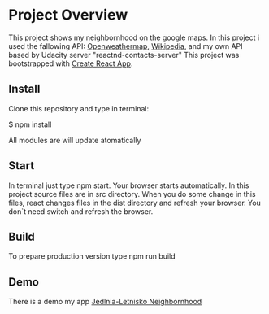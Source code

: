 # Project Overview

This project shows my neighbornhood on the google maps. In this project i used the fallowing API:
[Openweathermap](https://openweathermap.org/),
[Wikipedia](https://www.mediawiki.org/wiki/API:Main_page),
and my own API based by Udacity server "reactnd-contacts-server"
This project was bootstrapped with [Create React App](https://github.com/facebook/create-react-app).


## Install

Clone this repository and type in terminal:

$ npm install


All modules are will update atomatically


## Start

In terminal just type npm start. Your browser starts automatically.
In this project source files are in src directory. When you do some change in this files, react changes files in the dist directory and refresh your browser. You don`t need switch and refresh the browser. 

## Build  

To prepare production version type npm run build

## Demo

There is a demo my app [Jedlnia-Letnisko Neighbornhood](http://46.41.150.120:5000/)